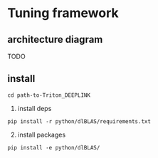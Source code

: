 # Tuning framework


## architecture diagram

TODO

## install 

```
cd path-to-Triton_DEEPLINK
```

1. install deps

```
pip install -r python/dlBLAS/requirements.txt
```

2. install packages

```
pip install -e python/dlBLAS/
```